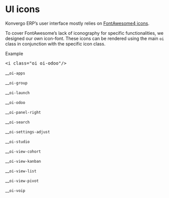 # UI icons

Konvergo ERP’s user interface mostly relies on [FontAwesome4
icons](https://fontawesome.com/v4/icons/).

To cover FontAwesome’s lack of iconography for specific functionalities, we
designed our own icon-font. These icons can be rendered using the main `oi`
class in conjunction with the specific icon class.

<div class="alert alert-success">
<p class="alert-title">
Example</p><div class="highlight-html notranslate"><div class="highlight"><pre><span></span><span class="p">&lt;</span><span class="nt">i</span> <span class="na">class</span><span class="o">=</span><span class="s">"oi oi-odoo"</span><span class="p">/&gt;</span>
</pre></div>
</div>
</div>

__`oi-apps`

__`oi-group`

__`oi-launch`

__`oi-odoo`

__`oi-panel-right`

__`oi-search`

__`oi-settings-adjust`

__`oi-studio`

__`oi-view-cohort`

__`oi-view-kanban`

__`oi-view-list`

__`oi-view-pivot`

__`oi-voip`

